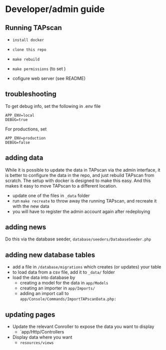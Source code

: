 # Developer/admin guide

## Running TAPscan

- `install docker`
- `clone this repo`
- `make rebuild`
- `make permissions` (to set )

- cofigure web server (see README)


## troubleshooting

To get debug info, set the following in .env file

```
APP_ENV=local
DEBUG=true
```

For productions, set

```
APP_ENV=production
DEBUG=false
```

## adding data

While it is possible to update the data in TAPscan via the admin interface, it is better to configure the data in the repo, and just rebuild TAPscan from scratch. The setup with docker is designed to make this easy. And this makes it easy to move TAPscan to a different location.

- update one of the files in `_data` folder
- run `make recreate` to throw away the running TAPscan, and recreate it with the new data
- you will have to register the admin account again after redeploying

## adding news

Do this via the database seeder, `database/seeders/DatabaseSeeder.php`

## adding new database tables

- add a file in `/database/migrations` which creates (or updates) your table
- to load data from a csv file, add it to `_data/` folder
- load the data into database by
  - creating a model for the data in `app/Models`
  - creating an importer in `app/Imports/`
  - adding an import call to `app/Console/Commands/ImportTAPscanData.php:`

## updating pages

- Update the relevant Conroller to expose the data you want to display
  - `app/Http/Controllers
- Display data where you want
  - `resources/views`


